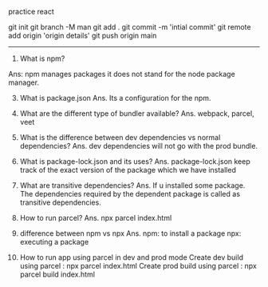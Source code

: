 practice react

git init
git branch -M man
git add .
git commit -m 'intial commit'
git remote add origin 'origin details'
git push origin main


-------------
1. What is npm?
   
Ans: npm manages packages it does not stand for the node package manager. 

3. What is package.json
Ans. Its a configuration for the npm.

4. What are the different type of bundler available?
Ans. webpack, parcel, veet

5. What is the difference between dev dependencies vs normal dependencies?
Ans. dev dependencies will not go with the prod bundle.

6. What is package-lock.json and its uses?
Ans. package-lock.json keep track of the exact version of the package which we have installed 

7. What are transitive dependencies?
Ans. If u installed some package. The  dependencies required by the dependent package is called as transitive dependencies.

8. How to run parcel?
Ans. npx parcel index.html

9. difference between npm vs npx
Ans. npm: to install a package
     npx: executing a package

10. How to run app using parcel in dev and prod mode
Create dev build using parcel : npx parcel index.html
Create prod build using parcel : npx parcel build index.html

